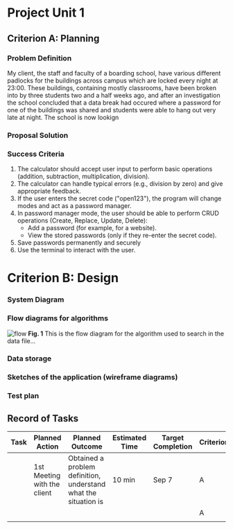 # Project Unit 1

## Criterion A: Planning

### Problem Definition
My client, the staff and faculty of a boarding school, have various different padlocks for the buildings across campus which are locked every night at 23:00. These buildings, containing mostly classrooms, have been broken into by three students two and a half weeks ago, and after an investigation the school concluded that a data break had occured where a password for one of the buildings was shared and students were able to hang out very late at night. The school is now lookign 

### Proposal Solution

### Success Criteria
1. The calculator should accept user input to perform basic operations (addition, subtraction, multiplication, division).
1. The calculator can handle typical errors (e.g., division by zero) and give appropriate feedback.
1. If the user enters the secret code ("open123"), the program will change modes and act as a password manager.
1. In password manager mode, the user should be able to perform CRUD operations (Create, Replace, Update, Delete):
   * Add a password (for example, for a website).
   * View the stored passwords (only if they re-enter the secret code).
1. Save passwords permanently and securely
1. Use the terminal to interact with the user.

# Criterion B: Design
### System Diagram

### Flow diagrams for algorithms
![flow](https://github.com/user-attachments/assets/93f4a0fb-66b8-4993-9b3d-b0b47deaeb82)
**Fig. 1** This is the flow diagram for the algorithm used to search in the data file...

### Data storage

### Sketches of the application (wireframe diagrams)

### Test plan

## Record of Tasks
| Task | Planned Action              | Planned Outcome                                                 | Estimated Time | Target Completion | Criterion |
|------|-----------------------------|-----------------------------------------------------------------|----------------|-------------------|-----------|
|      | 1st Meeting with the client | Obtained a problem definition, understand what the situation is | 10 min         | Sep 7             | A         |
|      |                             |                                                                 |                |                   | A         |
|      |                             |                                                                 |                |                   |           |
